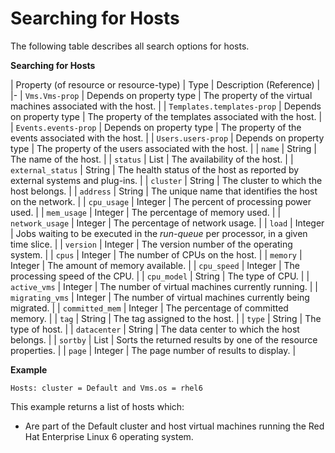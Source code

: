 # Searching for Hosts

The following table describes all search options for hosts.

**Searching for Hosts**

| Property (of resource or resource-type) | Type | Description (Reference) |
|-
| `Vms.Vms-prop` | Depends on property type | The property of the virtual machines associated with the host. |
| `Templates.templates-prop` | Depends on property type | The property of the templates associated with the host. |
| `Events.events-prop` | Depends on property type | The property of the events associated with the host. |
| `Users.users-prop` | Depends on property type | The property of the users associated with the host. |
| `name` | String | The name of the host. |
| `status` | List | The availability of the host. |
| `external_status` | String | The health status of the host as reported by external systems and plug-ins. |
| `cluster` | String | The cluster to which the host belongs. |
| `address` | String | The unique name that identifies the host on the network. |
| `cpu_usage` | Integer | The percent of processing power used. |
| `mem_usage` | Integer | The percentage of memory used. |
| `network_usage` | Integer | The percentage of network usage. |
| `load` | Integer | Jobs waiting to be executed in the *run-queue* per processor, in a given time slice. |
| `version` | Integer | The version number of the operating system. |
| `cpus` | Integer | The number of CPUs on the host. |
| `memory` | Integer | The amount of memory available. |
| `cpu_speed` | Integer | The processing speed of the CPU. |
| `cpu_model` | String | The type of CPU. |
| `active_vms` | Integer | The number of virtual machines currently running. |
| `migrating_vms` | Integer | The number of virtual machines currently being migrated. |
| `committed_mem` | Integer | The percentage of committed memory. |
| `tag` | String | The tag assigned to the host. |
| `type` | String | The type of host. |
| `datacenter` | String | The data center to which the host belongs. |
| `sortby` | List | Sorts the returned results by one of the resource properties. |
| `page` | Integer | The page number of results to display. |

**Example**

` Hosts: cluster = Default and Vms.os = rhel6 `

This example returns a list of hosts which:

* Are part of the Default cluster and host virtual machines running the Red Hat Enterprise Linux 6 operating system.
